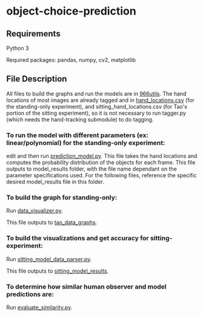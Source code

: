 # object-choice-prediction

## Requirements
Python 3

Required packages: pandas, numpy, cv2, matplotlib

## File Description

All files to build the graphs and run the models are in [966utils](./966utils). The hand locations of most images are already tagged and in [hand_locations.csv](./966utils/trial_data/hand_locations.csv) (for the standing-only experiment), and sitting_hand_locations.csv (for Tao's portion of the sitting experiment), so it is not necessary to run tagger.py (which needs the hand-tracking submodule) to do tagging.


### To run the model with different parameters (ex: linear/polynomial) for the standing-only experiment:
edit and then run [prediction_model.py](./966utils/prediction_model.py). This file takes the hand locations and computes the probability distribution of the objects for each frame. This file outputs to model_results folder, with the file name dependant on the parameter specifications used. For the following files, reference the specific desired model_results file in this folder.

### To build the graph for standing-only:
Run [data_visualizer.py](./966utils/data_visualizer.py).

This file outputs to [tao_data_graphs](./966utils/tao_data_graphs).

### To build the visualizations and get accuracy for sitting-experiment:
Run [sitting_model_data_parser.py](./966utils/sitting_model_data_parser.py).

This file outputs to [sitting_model_results](./966utils/sitting_model_results).

### To determine how similar human observer and model predictions are:
Run [evaluate_similarity.py](./966utils/evaluate_similarity.py).

